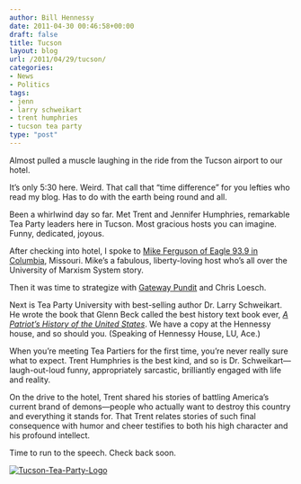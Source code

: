 ```yaml
---
author: Bill Hennessy
date: 2011-04-30 00:46:58+00:00
draft: false
title: Tucson
layout: blog
url: /2011/04/29/tucson/
categories:
- News
- Politics
tags:
- jenn
- larry schweikart
- trent humphries
- tucson tea party
type: "post"
---
```


Almost pulled a muscle laughing in the ride from the Tucson airport to our hotel. 

It’s only 5:30 here. Weird. That call that “time difference” for you lefties who read my blog. Has to do with the earth being round and all.

Been a whirlwind day so far. Met Trent and Jennifer Humphries, remarkable Tea Party leaders here in Tucson. Most gracious hosts you can imagine. Funny, dedicated, joyous. 

After checking into hotel, I spoke to [Mike Ferguson of Eagle 93.9 in Columbia](https://theeagle939.com/mike-ferguson/), Missouri. Mike’s a fabulous, liberty-loving host who’s all over the University of Marxism System story. 

Then it was time to strategize with [Gateway Pundit](https://gatewaypundit.rightnetwork.com/) and Chris Loesch. 

Next is Tea Party University with best-selling author Dr. Larry Schweikart. He wrote the book that Glenn Beck called the best history text book ever, _[A Patriot’s History of the United States](https://www.patriotshistoryusa.com/)_. We have a copy at the Hennessy house, and so should you. (Speaking of Hennessy House, LU, Ace.) 

When you’re meeting Tea Partiers for the first time, you’re never really sure what to expect. Trent Humphries is the best kind, and so is Dr. Schweikart—laugh-out-loud funny, appropriately sarcastic, brilliantly engaged with life and reality. 

On the drive to the hotel, Trent shared his stories of battling America’s current brand of demons—people who actually want to destroy this country and everything it stands for. That Trent relates stories of such final consequence with humor and cheer testifies to both his high character and his profound intellect. 

Time to run to the speech. Check back soon. 

[![Tucson-Tea-Party-Logo](https://hennessysview.com/wp-content/uploads/2011/04/Tucson-Tea-Party-Logo_thumb1.jpg)
](https://hennessysview.com/wp-content/uploads/2011/04/Tucson-Tea-Party-Logo1.jpg)
